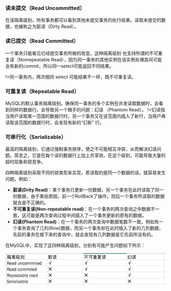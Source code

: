 ### 读未提交（Read Uncommitted）

在该隔离级别，所有事务都可以看到其他未提交事务的执行结果。读取未提交的数据，也被称之为脏读（Dirty Read）。

### 读已提交（Read Committed）

一个事务只能看见已经提交事务所做的改变。这种隔离级别 也支持所谓的不可重复读（Nonrepeatable Read），因为同一事务的其他实例在该实例处理其间可能会有新的commit，所以同一select可能返回不同结果。

!>同一事务内，两次相同 select 可能结果不一样，既不可重复读。

### 可重复读（Repeatable Read）

MySQL的默认事务隔离级别。确保同一事务的多个实例在并发读取数据时，会看到同样的数据行。会导致另一个棘手的问题：幻读 （Phantom Read）。
!>幻读指当用户读取某一范围的数据行时，另一个事务又在该范围内插入了新行，当用户再读取该范围的数据行时，会发现有新的“幻影” 行。

### 可串行化（Serializable）

最高的隔离级别，它通过强制事务排序，使之不可能相互冲突，从而解决幻读问题。简言之，它是在每个读的数据行上加上共享锁。在这个级别，可能导致大量的超时现象和锁竞争。

四种隔离级别采取不同的锁类型来实现，若读取的是同一个数据的话，就容易发生问题。例如：
* **脏读(Drity Read)**：某个事务已更新一份数据，另一个事务在此时读取了同一份数据，由于某些原因，前一个RollBack了操作，则后一个事务所读取的数据就会是不正确的。
* **不可重复读(Non-repeatable read)**：在一个事务的两次查询之中数据不一致，这可能是两次查询过程中间插入了一个事务更新的原有的数据。
* **幻读(Phantom Read)**：在一个事务的两次查询中数据笔数不一致，例如有一个事务查询了几列(Row)数据，而另一个事务却在此时插入了新的几列数据，先前的事务在接下来的查询中，就会发现有几列数据是它先前所没有的。

在MySQL中，实现了这四种隔离级别，分别有可能产生问题如下所示：

![](../../img/2019-06-18-01-39-22.png)

